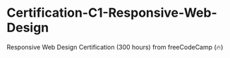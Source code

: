 # Certification-C1-Responsive-Web-Design
Responsive Web Design Certification (300 hours) from freeCodeCamp (🔥)
